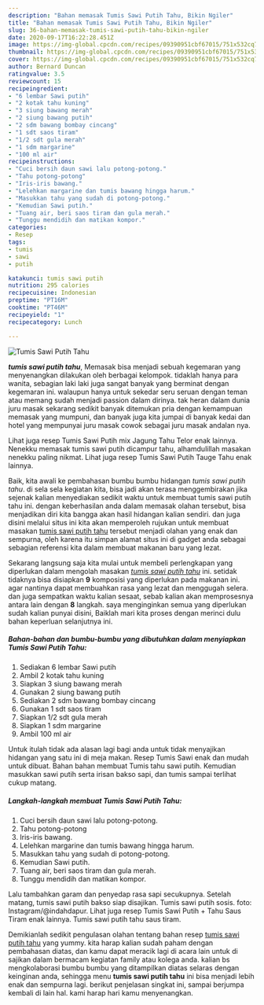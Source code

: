 ```yaml
---
description: "Bahan memasak Tumis Sawi Putih Tahu, Bikin Ngiler"
title: "Bahan memasak Tumis Sawi Putih Tahu, Bikin Ngiler"
slug: 36-bahan-memasak-tumis-sawi-putih-tahu-bikin-ngiler
date: 2020-09-17T16:22:28.451Z
image: https://img-global.cpcdn.com/recipes/09390951cbf67015/751x532cq70/tumis-sawi-putih-tahu-foto-resep-utama.jpg
thumbnail: https://img-global.cpcdn.com/recipes/09390951cbf67015/751x532cq70/tumis-sawi-putih-tahu-foto-resep-utama.jpg
cover: https://img-global.cpcdn.com/recipes/09390951cbf67015/751x532cq70/tumis-sawi-putih-tahu-foto-resep-utama.jpg
author: Bernard Duncan
ratingvalue: 3.5
reviewcount: 15
recipeingredient:
- "6 lembar Sawi putih"
- "2 kotak tahu kuning"
- "3 siung bawang merah"
- "2 siung bawang putih"
- "2 sdm bawang bombay cincang"
- "1 sdt saos tiram"
- "1/2 sdt gula merah"
- "1 sdm margarine"
- "100 ml air"
recipeinstructions:
- "Cuci bersih daun sawi lalu potong-potong."
- "Tahu potong-potong"
- "Iris-iris bawang."
- "Lelehkan margarine dan tumis bawang hingga harum."
- "Masukkan tahu yang sudah di potong-potong."
- "Kemudian Sawi putih."
- "Tuang air, beri saos tiram dan gula merah."
- "Tunggu mendidih dan matikan kompor."
categories:
- Resep
tags:
- tumis
- sawi
- putih

katakunci: tumis sawi putih 
nutrition: 295 calories
recipecuisine: Indonesian
preptime: "PT16M"
cooktime: "PT46M"
recipeyield: "1"
recipecategory: Lunch

---
```



![Tumis Sawi Putih Tahu](https://img-global.cpcdn.com/recipes/09390951cbf67015/751x532cq70/tumis-sawi-putih-tahu-foto-resep-utama.jpg)

<b><i>tumis sawi putih tahu</i></b>, Memasak bisa menjadi sebuah kegemaran yang menyenangkan dilakukan oleh berbagai kelompok. tidaklah hanya para wanita, sebagian laki laki juga sangat banyak yang berminat dengan kegemaran ini. walaupun hanya untuk sekedar seru seruan dengan teman atau memang sudah menjadi passion dalam dirinya. tak heran dalam dunia juru masak sekarang sedikit banyak ditemukan pria dengan kemampuan memasak yang mumpuni, dan banyak juga kita jumpai di banyak kedai dan hotel yang mempunyai juru masak cowok sebagai juru masak andalan nya.

Lihat juga resep Tumis Sawi Putih mix Jagung Tahu Telor enak lainnya. Nenekku memasak tumis sawi putih dicampur tahu, alhamdulillah masakan nenekku paling nikmat. Lihat juga resep Tumis Sawi Putih Tauge Tahu enak lainnya.

Baik, kita awali ke pembahasan bumbu bumbu hidangan <i>tumis sawi putih tahu</i>. di sela sela kegiatan kita, bisa jadi akan terasa menggembirakan jika sejenak kalian menyediakan sedikit waktu untuk membuat tumis sawi putih tahu ini. dengan keberhasilan anda dalam memasak olahan tersebut, bisa menjadikan diri kita bangga akan hasil hidangan kalian sendiri. dan juga disini melalui situs ini kita akan memperoleh rujukan untuk membuat masakan <u>tumis sawi putih tahu</u> tersebut menjadi olahan yang enak dan sempurna, oleh karena itu simpan alamat situs ini di gadget anda sebagai sebagian referensi kita dalam membuat makanan baru yang lezat.


Sekarang langsung saja kita mulai untuk membeli perlengkapan yang diperlukan dalam mengolah masakan <u><i>tumis sawi putih tahu</i></u> ini. setidak tidaknya bisa disiapkan <b>9</b> komposisi yang diperlukan pada makanan ini. agar nantinya dapat membuahkan rasa yang lezat dan menggugah selera. dan juga sempatkan waktu kalian sesaat, sebab kalian akan memprosesnya antara lain dengan <b>8</b> langkah. saya menginginkan semua yang diperlukan sudah kalian punyai disini, Baiklah mari kita proses dengan merinci dulu bahan keperluan selanjutnya ini.

<!--inarticleads1-->

##### Bahan-bahan dan bumbu-bumbu yang dibutuhkan dalam menyiapkan Tumis Sawi Putih Tahu:

1. Sediakan 6 lembar Sawi putih
1. Ambil 2 kotak tahu kuning
1. Siapkan 3 siung bawang merah
1. Gunakan 2 siung bawang putih
1. Sediakan 2 sdm bawang bombay cincang
1. Gunakan 1 sdt saos tiram
1. Siapkan 1/2 sdt gula merah
1. Siapkan 1 sdm margarine
1. Ambil 100 ml air


Untuk itulah tidak ada alasan lagi bagi anda untuk tidak menyajikan hidangan yang satu ini di meja makan. Resep Tumis Sawi enak dan mudah untuk dibuat. Bahan bahan membuat Tumis tahu sawi putih. Kemudian masukkan sawi putih serta irisan bakso sapi, dan tumis sampai terlihat cukup matang. 

<!--inarticleads2-->

##### Langkah-langkah membuat Tumis Sawi Putih Tahu:

1. Cuci bersih daun sawi lalu potong-potong.
1. Tahu potong-potong
1. Iris-iris bawang.
1. Lelehkan margarine dan tumis bawang hingga harum.
1. Masukkan tahu yang sudah di potong-potong.
1. Kemudian Sawi putih.
1. Tuang air, beri saos tiram dan gula merah.
1. Tunggu mendidih dan matikan kompor.


Lalu tambahkan garam dan penyedap rasa sapi secukupnya. Setelah matang, tumis sawi putih bakso siap disajikan. Tumis sawi putih sosis. foto: Instagram/@indahdapur. Lihat juga resep Tumis Sawi Putih + Tahu Saus Tiram enak lainnya. Tumis sawi putih tahu saus tiram. 

Demikianlah sedikit pengulasan olahan tentang bahan resep <u>tumis sawi putih tahu</u> yang yummy. kita harap kalian sudah paham dengan pembahasan diatas, dan kamu dapat meracik lagi di acara lain untuk di sajikan dalam bermacam kegiatan family atau kolega anda. kalian bs mengkolaborasi bumbu bumbu yang ditampilkan diatas selaras dengan keinginan anda, sehingga menu <b>tumis sawi putih tahu</b> ini bisa menjadi lebih enak dan sempurna lagi. berikut penjelasan singkat ini, sampai berjumpa kembali di lain hal. kami harap hari kamu menyenangkan.
